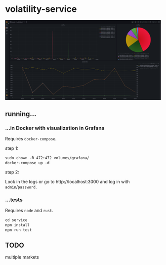 # volatility-service
![example](./example-img.png)

## running...

### ...in Docker with visualization in Grafana
Requires `docker-compose`.

step 1:
```
sudo chown -R 472:472 volumes/grafana/
docker-compose up -d
```
step 2:

Look in the logs or go to http://localhost:3000 and log in with `admin`/`password`.

### ...tests
Requires `node` and `rust`.
```
cd service
npm install
npm run test
```

## TODO
multiple markets
